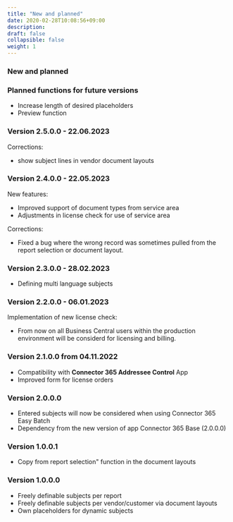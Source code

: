 ```yaml
---
title: "New and planned"
date: 2020-02-28T10:08:56+09:00
description: 
draft: false
collapsible: false
weight: 1
---
```

### New and planned


### Planned functions for future versions
- Increase length of desired placeholders
- Preview function

### Version 2.5.0.0 - 22.06.2023
Corrections:
 - show subject lines in vendor document layouts

### Version 2.4.0.0 - 22.05.2023
New features: 
 - Improved support of document types from service area
 - Adjustments in license check for use of service area 

Corrections:
 - Fixed a bug where the wrong record was sometimes pulled from the report selection or document layout.

### Version 2.3.0.0 - 28.02.2023
- Defining multi language subjects

### Version 2.2.0.0 - 06.01.2023
Implementation of new license check:
- From now on all Business Central users within the production environment will be considerd for licensing and billing.

### Version 2.1.0.0 from 04.11.2022
 - Compatibility with **Connector 365 Addressee Control** App
 - Improved form for license orders

### Version 2.0.0.0
- Entered subjects will now be considered when using Connector 365 Easy Batch
- Dependency from the new version of app Connector 365 Base (2.0.0.0)

### Version 1.0.0.1
- Copy from report selection" function in the document layouts

### Version 1.0.0.0
- Freely definable subjects per report
- Freely definable subjects per vendor/customer via document layouts
- Own placeholders for dynamic subjects
